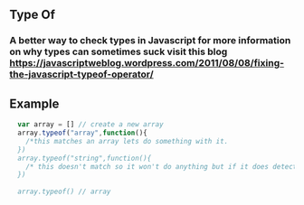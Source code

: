 ## Type Of 
		
### A better way to check types in Javascript for more information on why types can sometimes suck visit this blog https://javascriptweblog.wordpress.com/2011/08/08/fixing-the-javascript-typeof-operator/


## Example
```javascript
  var array = [] // create a new array 
  array.typeof("array",function(){
    /*this matches an array lets do something with it. 
  })
  array.typeof("string",function(){
    /* this doesn't match so it won't do anything but if it does detect a string instead of an array you can throw an error 
  })
  
  array.typeof() // array 

  
```

